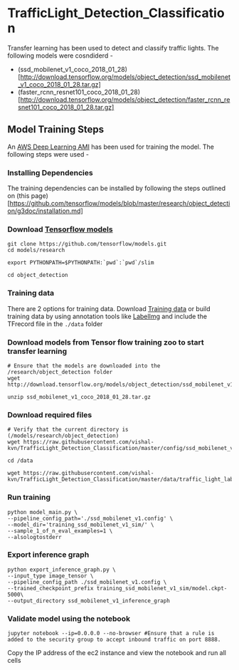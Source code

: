 # TrafficLight_Detection_Classification

Transfer learning has been used to detect and classify traffic lights. The following models were cosndiderd -
* (ssd_mobilenet_v1_coco_2018_01_28)[http://download.tensorflow.org/models/object_detection/ssd_mobilenet_v1_coco_2018_01_28.tar.gz]
* (faster_rcnn_resnet101_coco_2018_01_28)[http://download.tensorflow.org/models/object_detection/faster_rcnn_resnet101_coco_2018_01_28.tar.gz]

## Model Training Steps

An [AWS Deep Learning AMI](https://aws.amazon.com/marketplace/pp/B077GCH38C) has been used for training the model. The following steps were used -

### Installing Dependencies
The training dependencies can be installed by following the steps outlined on (this page)[https://github.com/tensorflow/models/blob/master/research/object_detection/g3doc/installation.md]

### Download [Tensorflow models](https://github.com/tensorflow/models)
```
git clone https://github.com/tensorflow/models.git
cd models/research

export PYTHONPATH=$PYTHONPATH:`pwd`:`pwd`/slim

cd object_detection
```

### Training data
There are 2 options for training data. Download [Training data](https://drive.google.com/file/d/0B-Eiyn-CUQtxdUZWMkFfQzdObUE/view) or
build training data by using annotation tools like [LabelImg](https://github.com/tzutalin/labelImg) and include the TFrecord file in the
`./data` folder

### Download models from Tensor flow training zoo to start transfer learning 
```
# Ensure that the models are downloaded into the /research/object_detection folder
wget http://download.tensorflow.org/models/object_detection/ssd_mobilenet_v1_coco_2018_01_28.tar.gz

unzip ssd_mobilenet_v1_coco_2018_01_28.tar.gz
```

### Download required files
```
# Verify that the current directory is (/models/research/object_detection)
wget https://raw.githubusercontent.com/vishal-kvn/TrafficLight_Detection_Classification/master/config/ssd_mobilenet_v1.config

cd /data

wget https://raw.githubusercontent.com/vishal-kvn/TrafficLight_Detection_Classification/master/data/traffic_light_label_map.pbtxt
```

### Run training
```
python model_main.py \
--pipeline_config_path='./ssd_mobilenet_v1.config' \
--model_dir='training_ssd_mobilenet_v1_sim/' \
--sample_1_of_n_eval_examples=1 \
--alsologtostderr

```

### Export inference graph
```
python export_inference_graph.py \
--input_type image_tensor \
--pipeline_config_path ./ssd_mobilenet_v1.config \
--trained_checkpoint_prefix training_ssd_mobilenet_v1_sim/model.ckpt-5000\
--output_directory ssd_mobilenet_v1_inference_graph
```

### Validate model using the notebook
```
jupyter notebook --ip=0.0.0.0 --no-browser #Ensure that a rule is added to the security group to accept inbound traffic on port 8888.
```
Copy the IP address of the ec2 instance and view the notebook and run all cells
